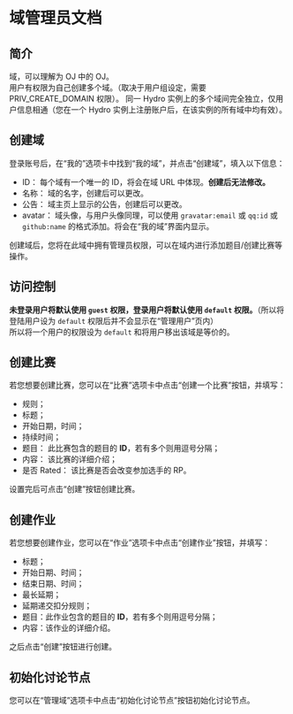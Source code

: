 # 域管理员文档

## 简介

域，可以理解为 OJ 中的 OJ。  
用户有权限为自己创建多个域。（取决于用户组设定，需要 PRIV_CREATE_DOMAIN 权限）。
同一 Hydro 实例上的多个域间完全独立，仅用户信息相通（您在一个 Hydro 实例上注册账户后，在该实例的所有域中均有效）。  

## 创建域

登录账号后，在“我的”选项卡中找到“我的域”，并点击“创建域”，填入以下信息：

- ID： 每个域有一个唯一的 ID，将会在域 URL 中体现。**创建后无法修改。**
- 名称： 域的名字，创建后可以更改。
- 公告： 域主页上显示的公告，创建后可以更改。
- avatar： 域头像，与用户头像同理，可以使用 `gravatar:email` 或 `qq:id` 或 `github:name` 的格式添加。将会在“我的域”界面内显示。

创建域后，您将在此域中拥有管理员权限，可以在域内进行添加题目/创建比赛等操作。

## 访问控制

**未登录用户将默认使用 `guest` 权限，登录用户将默认使用 `default` 权限。**（所以将登陆用户设为 `default` 权限后并不会显示在“管理用户”页内）  
所以将一个用户的权限设为 `default` 和将用户移出该域是等价的。

## 创建比赛

若您想要创建比赛，您可以在“比赛”选项卡中点击“创建一个比赛”按钮，并填写：

- 规则；
- 标题；
- 开始日期，时间；
- 持续时间；
- 题目： 此比赛包含的题目的 **ID**，若有多个则用逗号分隔；
- 内容： 该比赛的详细介绍；
- 是否 Rated： 该比赛是否会改变参加选手的 RP。

设置完后可点击“创建”按钮创建比赛。

## 创建作业

若您想要创建作业，您可以在“作业”选项卡中点击“创建作业”按钮，并填写：

- 标题；
- 开始日期、时间；
- 结束日期、时间；
- 最长延期；
- 延期递交扣分规则；
- 题目：此作业包含的题目的 **ID**，若有多个则用逗号分隔；
- 内容：该作业的详细介绍。

之后点击“创建”按钮进行创建。

## 初始化讨论节点

您可以在“管理域”选项卡中点击“初始化讨论节点”按钮初始化讨论节点。
